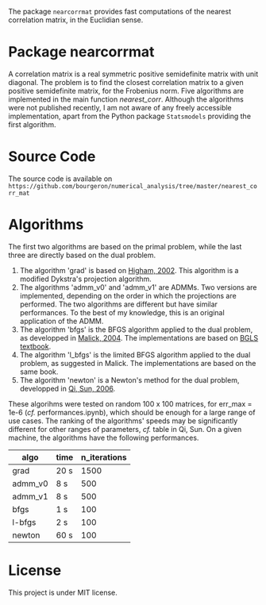 The package `nearcorrmat` provides fast computations of the nearest correlation matrix, in the Euclidian sense.

# Package nearcorrmat

A correlation matrix is a real symmetric positive semidefinite matrix with unit diagonal.
The problem is to find the closest correlation matrix to a given positive semidefinite matrix, for the Frobenius norm. Five algorithms are implemented in the main function *nearest_corr*. Although the algorithms were not published recently, I am not aware of any freely accessible implementation, apart from the Python package `Statsmodels` providing the first algorithm.

# Source Code

The source code is available on `https://github.com/bourgeron/numerical_analysis/tree/master/nearest_corr_mat`

# Algorithms

The first two algorithms are based on the primal problem, while the last three are directly based on the dual problem.

1. The algorithm 'grad' is based on [Higham, 2002](https://www.maths.manchester.ac.uk/~higham/narep/narep369.pdf).
This algorithm is a modified Dykstra's projection algorithm.
2. The algorithms 'admm_v0' and 'admm_v1' are ADMMs. Two versions are implemented, depending on the order in which the projections are performed. The two algorithms are different but have similar performances. To the best of my knowledge, this is an original application of the ADMM.
3. The algorithm 'bfgs' is the BFGS algorithm applied to the dual problem, as developped in [Malick, 2004](https://hal.inria.fr/inria-00072409v2/document). The implementations are based on [BGLS textbook](https://link.springer.com/book/10.1007/978-3-540-35447-5).
4. The algorithm 'l_bfgs' is the limited BFGS algorithm applied to the dual problem, as suggested in Malick. The implementations are based on the same book.
5. The algorithm 'newton' is a Newton's method for the dual problem, developped in [Qi, Sun, 2006](http://www.personal.soton.ac.uk/hdqi/REPORTS/simax_06.pdf).

These algorihms were tested on random 100 x 100 matrices, for err_max = 1e-6 (*cf.* performances.ipynb), which should be enough for a large range of use cases. The ranking of the algorithms' speeds may be significantly different for other ranges of parameters, *cf.* table in Qi, Sun. On a given machine, the algorithms have the following performances.

| algo     | time  | n_iterations |
|----------|-------|--------------|
| grad     | 20 s  | 1500         |
| admm_v0  | 8 s   | 500          |
| admm_v1  | 8 s   | 500          |
| bfgs     | 1 s   | 100          |
| l-bfgs   | 2 s   | 100          |
| newton   | 60 s  | 100          |

# License

This project is under MIT license.

